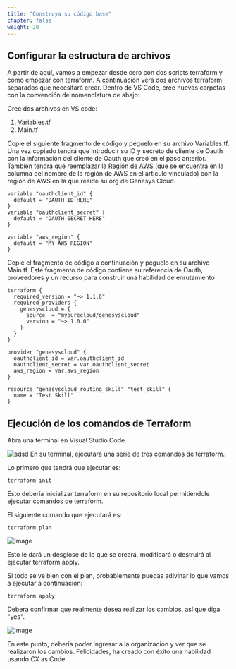 ```yaml
---
title: "Construya su código base"
chapter: false
weight: 20
---
```


## Configurar la estructura de archivos

A partir de aquí, vamos a empezar desde cero con dos scripts terraform y cómo empezar con terraform. A continuación verá dos archivos terraform separados que necesitará crear. Dentro de VS Code, cree nuevas carpetas con la convención de nomenclatura de abajo:

Cree dos archivos en VS code: 
1. Variables.tf
2. Main.tf

Copie el siguiente fragmento de código y péguelo en su archivo Variables.tf. Una vez copiado tendrá que introducir su ID y secreto de cliente de Oauth con la información del cliente de Oauth que creó en el paso anterior. También tendrá que reemplazar la [Región de AWS](https://help.mypurecloud.com/articles/aws-regions-for-genesys-cloud-deployment/) (que se encuentra en la columna del nombre de la región de AWS en el artículo vinculado) con la región de AWS en la que reside su org de Genesys Cloud.

```
variable "oauthclient_id" {
  default = "OAUTH ID HERE"
}
variable "oauthclient_secret" {
  default = "OAUTH SECRET HERE"
}

variable "aws_region" {
  default = "MY AWS REGION"
}
```

Copie el fragmento de código a continuación y péguelo en su archivo Main.tf. Este fragmento de código contiene su referencia de Oauth, proveedores y un recurso para construir una habilidad de enrutamiento

```
terraform {
  required_version = "~> 1.1.6"
  required_providers {
    genesyscloud = {
      source  = "mypurecloud/genesyscloud"
      version = "~> 1.0.0"
    }
  }
}

provider "genesyscloud" {
  oauthclient_id = var.oauthclient_id
  oauthclient_secret = var.oauthclient_secret
  aws_region = var.aws_region
}

resource "genesyscloud_routing_skill" "test_skill" {
  name = "Test Skill"
}

```
## Ejecución de los comandos de Terraform

Abra una terminal en Visual Studio Code.

![sdsd](/images/CXTerminal.PNG)
En su terminal, ejecutará una serie de tres comandos de terraform.

Lo primero que tendrá que ejecutar es:
```
terraform init
```
Esto debería inicializar terraform en su repositorio local permitiéndole ejecutar comandos de terraform.

El siguiente comando que ejecutará es:
```
terraform plan
```
![image](/images/CXTFPlan.PNG)

Esto le dará un desglose de lo que se creará, modificará o destruirá al ejecutar terraform apply.

Si todo se ve bien con el plan, probablemente puedas adivinar lo que vamos a ejecutar a continuación:
```
terraform apply
```
Deberá confirmar que realmente desea realizar los cambios, así que diga "yes".

![image](/images/CXTFApply.PNG)

En este punto, debería poder ingresar a la organización y ver que se realizaron los cambios. Felicidades, ha creado con éxito una habilidad usando CX as Code.